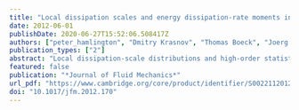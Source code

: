 ```yaml
---
title: "Local dissipation scales and energy dissipation-rate moments in channel flow"
date: 2012-06-01
publishDate: 2020-06-27T15:52:06.508417Z
authors: ["peter_hamlington", "Dmitry Krasnov", "Thomas Boeck", "Joerg Schumacher"]
publication_types: ["2"]
abstract: "Local dissipation-scale distributions and high-order statistics of the energy dissipation rate are examined in turbulent channel ﬂow using very high-resolution direct numerical simulations at Reynolds numbers Reτ = 180, 381 and 590. For sufﬁciently large Reτ , the dissipation-scale distributions and energy dissipation moments in the channel bulk ﬂow agree with those in homogeneous isotropic turbulence, including only a weak Reynolds-number dependence of both the ﬁnest and largest scales. Systematic, but Reτ -independent, variations in the distributions and moments arise as the wall is approached for y+ 100. In the range 100 textless y+ textless 200, there are substantial differences in the moments between the lowest and the two larger values of Reτ . This is most likely caused by coherent vortices from the near-wall region, which ﬁll the whole channel for low Reτ ."
featured: false
publication: "*Journal of Fluid Mechanics*"
url_pdf: "https://www.cambridge.org/core/product/identifier/S002211201200170X/type/journal_article"
doi: "10.1017/jfm.2012.170"
---
```


